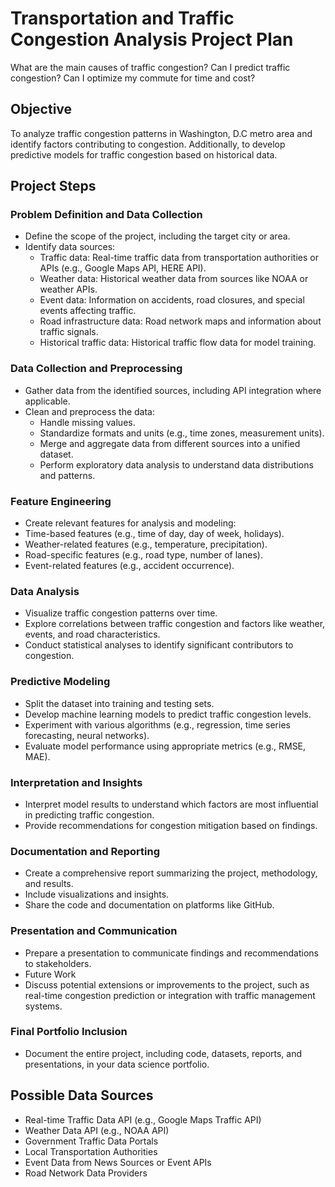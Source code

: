 # Transportation and Traffic Congestion Analysis Project Plan

What are the main causes of traffic congestion? Can I predict traffic congestion? Can I optimize my commute for time and cost?

## Objective
To analyze traffic congestion patterns in Washington, D.C metro area and identify factors contributing to congestion. Additionally, to develop predictive models for traffic congestion based on historical data.
## Project Steps
### Problem Definition and Data Collection
* Define the scope of the project, including the target city or area.
* Identify data sources:
	* Traffic data: Real-time traffic data from transportation authorities or APIs (e.g., Google Maps API, HERE API).
	* Weather data: Historical weather data from sources like NOAA or weather APIs.
 	* Event data: Information on accidents, road closures, and special events affecting traffic.
	* Road infrastructure data: Road network maps and information about traffic signals.
	* Historical traffic data: Historical traffic flow data for model training.
  
### Data Collection and Preprocessing
* Gather data from the identified sources, including API integration where applicable.
* Clean and preprocess the data:
	* Handle missing values.
	* Standardize formats and units (e.g., time zones, measurement units).
	* Merge and aggregate data from different sources into a unified dataset.
	* Perform exploratory data analysis to understand data distributions and patterns.

### Feature Engineering
* Create relevant features for analysis and modeling:
* Time-based features (e.g., time of day, day of week, holidays).
* Weather-related features (e.g., temperature, precipitation).
* Road-specific features (e.g., road type, number of lanes).
* Event-related features (e.g., accident occurrence).

### Data Analysis
* Visualize traffic congestion patterns over time.
* Explore correlations between traffic congestion and factors like weather, events, and road characteristics.
* Conduct statistical analyses to identify significant contributors to congestion.

### Predictive Modeling
* Split the dataset into training and testing sets.
* Develop machine learning models to predict traffic congestion levels.
* Experiment with various algorithms (e.g., regression, time series forecasting, neural networks).
* Evaluate model performance using appropriate metrics (e.g., RMSE, MAE).

### Interpretation and Insights
* Interpret model results to understand which factors are most influential in predicting traffic congestion.
* Provide recommendations for congestion mitigation based on findings.

### Documentation and Reporting
* Create a comprehensive report summarizing the project, methodology, and results.
* Include visualizations and insights.
* Share the code and documentation on platforms like GitHub.

### Presentation and Communication
* Prepare a presentation to communicate findings and recommendations to stakeholders.
* Future Work
* Discuss potential extensions or improvements to the project, such as real-time congestion prediction or integration with traffic management systems.

### Final Portfolio Inclusion
* Document the entire project, including code, datasets, reports, and presentations, in your data science portfolio.

## Possible Data Sources
* Real-time Traffic Data API (e.g., Google Maps Traffic API)
* Weather Data API (e.g., NOAA API)
* Government Traffic Data Portals
* Local Transportation Authorities
* Event Data from News Sources or Event APIs
* Road Network Data Providers
